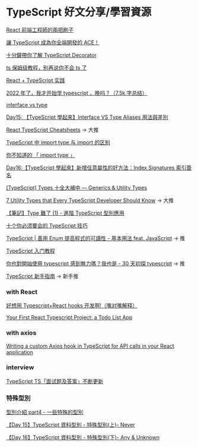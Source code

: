 # TypeScript 好文分享/學習資源

[React 前端工程師的兩把刷子](https://ithelp.ithome.com.tw/users/20103315/ironman/4764?page=1)

[讓 TypeScript 成為你全端開發的 ACE！](https://ithelp.ithome.com.tw/users/20120614/ironman/2685)

[十分鐘帶你了解 TypeScript Decorator](https://oldmo860617.medium.com/%E5%8D%81%E5%88%86%E9%90%98%E5%B8%B6%E4%BD%A0%E4%BA%86%E8%A7%A3-typescript-decorator-48c2ae9e246d)

[ts 保姆级教程，别再说你不会 ts 了](https://juejin.cn/post/7092415149809598500)

[React + TypeScript 实践](https://juejin.cn/post/6952696734078369828)

[2022 年了，我才开始学 typescript ，晚吗？（7.5k 字总结）](https://juejin.cn/post/7124117404187099172)

[interface vs type](https://juejin.cn/post/7093132160747438117)

[Day15: 【TypeScript 學起來】Interface VS Type Aliases 用法與差別](https://ithelp.ithome.com.tw/articles/10275208)

[React TypeScript Cheatsheets](https://react-typescript-cheatsheet.netlify.app/) -> 大推

[TypeScript 中 import type 与 import 的区别](https://blog.csdn.net/VoisSurTonChemin/article/details/122508528)

[你不知道的 「 import type 」](https://segmentfault.com/a/1190000039800522)

[Day16:【TypeScript 學起來】新增任意屬性的好方法：Index Signatures 索引簽名](https://ithelp.ithome.com.tw/articles/10275784)

[[TypeScript] Types 十全大補中 — Generics & Utility Types](https://medium.com/hannah-lin/typescript-types-%E5%8D%81%E5%85%A8%E5%A4%A7%E8%A3%9C%E4%B8%8B-generics-utility-types-7e73ddbc58eb)

[7 Utility Types that Every TypeScript Developer Should Know](https://javascript.plainenglish.io/7-utility-types-that-every-typescript-developer-should-know-788fe73421f1) -> 大推

[【筆記】Type 難了 (1) - 進階 TypeScript 型別應用](https://leewanhsuan.github.io/2022/07/12/03-typeScript-utility/)

[十个你必须要会的 TypeScript 技巧](https://juejin.cn/post/7246453307736145980)

[TypeScript | 善用 Enum 提高程式的可讀性 - 基本用法 feat. JavaScript](https://medium.com/enjoy-life-enjoy-coding/typescript-%E5%96%84%E7%94%A8-enum-%E6%8F%90%E9%AB%98%E7%A8%8B%E5%BC%8F%E7%9A%84%E5%8F%AF%E8%AE%80%E6%80%A7-%E5%9F%BA%E6%9C%AC%E7%94%A8%E6%B3%95-feat-javascript-b20d6bbbfe00) -> 推

[TypeScript 入门教程](https://ts.xcatliu.com/)

[你也對開始使用 typescript 感到無力嗎？我也是 - 30 天初探 typescript](https://ithelp.ithome.com.tw/users/20140522/ironman/5083) -> 推

[TypeScript 新手指南](https://willh.gitbook.io/typescript-tutorial/) -> 新手推

### with React

[好想用 Typescript+React hooks 开发啊!（嘴对嘴解释）](https://juejin.cn/post/6844904085024407566)

[Your First React Typescript Project: a Todo List App](https://typeofnan.dev/your-first-react-typescript-project-todo-app/)

### with axios

[Writing a custom Axios hook in TypeScript for API calls in your React application](https://blog.sreejit.dev/custom-axios-hook-useaxios-in-typescript-react)

### interview

[TypeScript TS「面试题及答案」不断更新](https://juejin.cn/post/6999985372440559624)

### 特殊型別

[型別介紹 part4 - 一些特殊的型別](https://ithelp.ithome.com.tw/articles/10295962)

[【Day 15】TypeScript 資料型別 - 特殊型別(上)- Never](https://ithelp.ithome.com.tw/articles/10222916)

[【Day 16】TypeScript 資料型別 - 特殊型別(下)- Any & Unknown](https://ithelp.ithome.com.tw/articles/10223315但)
